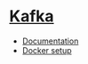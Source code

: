 # [Kafka](http://kafka.apache.org/)

- [Documentation](http://kafka.apache.org/documentation.html)
- [Docker setup](https://github.com/ches/docker-kafka)
